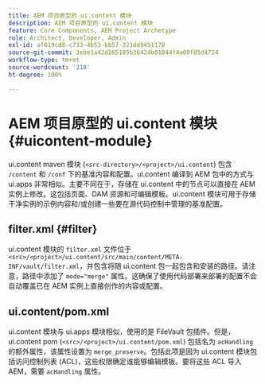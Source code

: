 ```yaml
---
title: AEM 项目原型的 ui.content 模块
description: AEM 项目原型的 ui.content 模块
feature: Core Components, AEM Project Archetype
role: Architect, Developer, Admin
exl-id: af019cd8-c733-4b53-bb57-321dd9451178
source-git-commit: 3ebe1a42d265185b36424b01844f4a00f05d4724
workflow-type: tm+mt
source-wordcount: '218'
ht-degree: 100%

---
```


# AEM 项目原型的 ui.content 模块 {#uicontent-module}

ui.content maven 模块 (`<src-directory>/<project>/ui.content`) 包含 `/content` 和 `/conf` 下的基准内容和配置。ui.content 编译到 AEM 包中的方式与 ui.apps 非常相似。主要不同在于，存储在 ui.content 中的节点可以直接在 AEM 实例上修改。这包括页面、DAM 资源和可编辑模板。ui.content 模块可用于存储干净实例的示例内容和/或创建一些要在源代码控制中管理的基准配置。

## filter.xml {#filter}

ui.content 模块的 `filter.xml` 文件位于 `<src>/<project>/ui.content/src/main/content/META-INF/vault/filter.xml`，并包含将随 ui.content 包一起包含和安装的路径。请注意，路径中添加了 `mode="merge"` 属性。这确保了使用代码部署来部署的配置不会自动覆盖已在 AEM 实例上直接创作的内容或配置。

## ui.content/pom.xml

ui.content 模块与 ui.apps 模块相似，使用的是 FileVault 包插件。但是，ui.content pom (`<src>/<project>/ui.content/pom.xml`) 包括名为 `acHandling` 的额外属性，该属性设置为 `merge_preserve`。包括此项是因为 ui.content 模块包括访问控制列表 (ACL)，这些权限确定谁能够编辑模板。要将这些 ACL 导入 AEM，需要 `acHandling` 属性。
